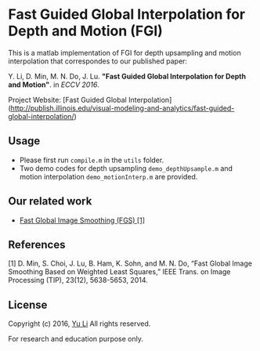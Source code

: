 Fast Guided Global Interpolation for Depth and Motion (FGI)
========================

This is a matlab implementation of FGI for depth upsampling and motion interpolation that correspondes to our published paper:

Y. Li, D. Min, M. N. Do, J. Lu. **"Fast Guided Global Interpolation for Depth and Motion"**. in *ECCV 2016*. 

Project Website: [Fast Guided Global Interpolation]
(http://publish.illinois.edu/visual-modeling-and-analytics/fast-guided-global-interpolation/)

## Usage
- Please first run `compile.m` in the `utils` folder.
- Two demo codes for depth upsampling `demo_depthUpsample.m` and motion interpolation `demo_motionInterp.m` are provided.

## Our related work
- [Fast Global Image Smoothing (FGS) [1]](https://sites.google.com/site/globalsmoothing/) 

## References
[1] D. Min, S. Choi, J. Lu, B. Ham, K. Sohn, and M. N. Do, “Fast Global Image Smoothing Based on Weighted Least Squares,” IEEE Trans. on Image Processing (TIP), 23(12), 5638-5653, 2014.

## License
Copyright (c) 2016, [Yu Li](http://yu-li.github.io/) All rights reserved.

For research and education purpose only. 

